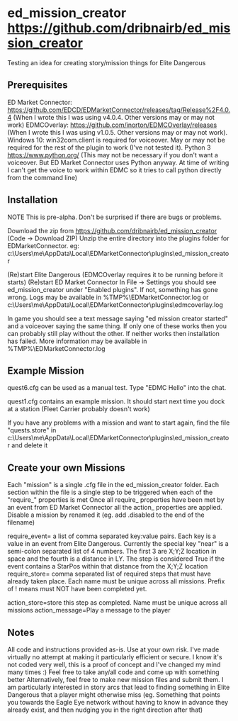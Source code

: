# ed_mission_creator https://github.com/dribnairb/ed_mission_creator
Testing an idea for creating story/mission things for Elite Dangerous

Prerequisites
-------------
ED Market Connector: https://github.com/EDCD/EDMarketConnector/releases/tag/Release%2F4.0.4 (When I wrote this I was using v4.0.4. Other versions may or may not work)
EDMCOverlay: https://github.com/inorton/EDMCOverlay/releases (When I wrote this I was using v1.0.5. Other versions may or may not work).
Windows 10: win32com.client is required for voiceover. May or may not be required for the rest of the plugin to work (I've not tested it).
Python 3 https://www.python.org/ (This may not be necessary if you don't want a voiceover. But ED Market Connector uses Python anyway. At time of writing I can't get the voice to work within EDMC so it tries to call python directly from the command line)



Installation
------------
NOTE This is pre-alpha. Don't be surprised if there are bugs or problems.

Download the zip from https://github.com/dribnairb/ed_mission_creator (Code -> Download ZIP)
Unzip the entire directory into the plugins folder for EDMarketConnector. eg:
c:\Users\me\AppData\Local\EDMarketConnector\plugins\ed_mission_creator


(Re)start Elite Dangerous (EDMCOverlay requires it to be running before it starts)
(Re)start ED Market Connector
In File -> Settings you should see ed_mission_creator under "Enabled plugins". If not, something has gone wrong. Logs may be available in %TMP%\EDMarketConnector.log or c:\Users\me\AppData\Local\EDMarketConnector\plugins\edmcoverlay.log

In game you should see a text message saying "ed mission creator started" and a voiceover saying the same thing. If only one of these works then you can probably still play without the other. If neither works then installation has failed. More information may be available in %TMP%\EDMarketConnector.log



Example Mission
---------------
quest6.cfg can be used as a manual test. Type "EDMC Hello" into the chat.

quest1.cfg contains an example mission. It should start next time you dock at a station (Fleet Carrier probably doesn't work)

If you have any problems with a mission and want to start again, find the file "quests.store" in c:\Users\me\AppData\Local\EDMarketConnector\plugins\ed_mission_creator and delete it


Create your own Missions
------------------------
Each "mission" is a single .cfg file in the ed_mission_creator folder.
Each section within the file is a single step to be triggered when each of the "require_" properties is met
Once all require_ properties have been met by an event from ED Market Connector all the action_ properties are applied.
Disable a mission by renamed it (eg. add .disabled to the end of the filename)

require_event= a list of comma separated key:value pairs. Each key is a value in an event from Elite Dangerous. Currently the special key "near" is a semi-colon separated list of 4 numbers. The first 3 are X;Y;Z location in space and the fourth is a distance in LY. The step is considered True if the event contains a StarPos within that distance from the X;Y;Z location
require_store= comma separated list of required steps that must have already taken place. Each name must be unique across all missions. Prefix of ! means must NOT have been completed yet.

action_store=store this step as completed. Name must be unique across all missions
action_message=Play a message to the player


Notes
-----
All code and instructions provided as-is. Use at your own risk. I've made virtually no attempt at making it particularly efficient or secure.
I know it's not coded very well, this is a proof of concept and I've changed my mind many times :)
Feel free to take any/all code and come up with something better
Alternatively, feel free to make new mission files and submit them. I am particularly interested in story arcs that lead to finding something in Elite Dangerous that a player might otherwise miss (eg. Something that points you towards the Eagle Eye network without having to know in advance they already exist, and then nudging you in the right direction after that)
